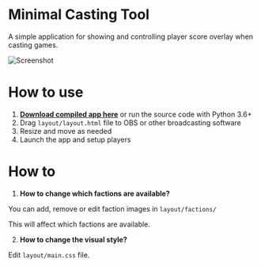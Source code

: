 # Minimal Casting Tool
 
A simple application for showing and controlling player score overlay when casting games.

![Screenshot](https://i.imgur.com/EoAMRB7.jpg)

# How to use

1. [**Download compiled app here**](https://github.com/FluffyMaguro/mini-casting-tool/releases/download/1.02/Minimal.Casting.Tool.1.02.zip) or run the source code with Python 3.6+
2. Drag `layout/layout.html` file to OBS or other broadcasting software 
3. Resize and move as needed
4. Launch the app and setup players


# How to

1. **How to change which factions are available?**

You can add, remove or edit faction images in `layout/factions/`

This will affect which factions are available.


2. **How to change the visual style?**

Edit `layout/main.css` file.